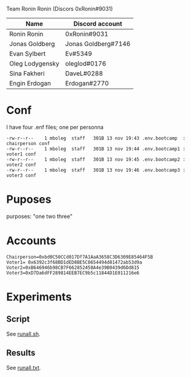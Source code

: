 Team
Ronin Ronin (Discors 0xRonin#9031)

| Name              | Discord account      |
|-------------------|----------------------|
| Ronin Ronin       | 0xRonin#9031         |
| Jonas Goldberg    | Jonas Goldberg#7146  |
| Evan Sylbert      | Ev#5349              |
| Oleg Lodygensky   | oleglod#0176         |
| Sina Fakheri      | DaveL#0288           |
| Engin Erdogan     | Erdogan#2770         |

# Conf
I have four .enf files; one per personna
```
-rw-r--r--    1 mboleg  staff   301B 13 nov 19:43 .env.bootcamp  : chairperson conf
-rw-r--r--    1 mboleg  staff   301B 13 nov 19:44 .env.bootcamp1 : voter1 conf
-rw-r--r--    1 mboleg  staff   301B 13 nov 19:45 .env.bootcamp2 : voter2 conf
-rw-r--r--    1 mboleg  staff   301B 13 nov 19:46 .env.bootcamp3 : voter3 conf
```


# Puposes 
purposes: "one two three"

# Accounts
```
Chairperson=0xbd0C50CCd017Df7A1AaA3658C3D6309E85464F5B
Voter1= 0x6392c3f68BD1dED8BE5C8654494d81472ab53d9a
Voter2=0xB646946b98CB7F662852458A4e39B0439d6Dd815
Voter3=0xD7Da6dFF289814EEB7EC9b5c11844D1E011216e6
```

# Experiments

## Script

See [runall.sh](runall.sh).

## Results

See [runall.txt](runall.txt).
